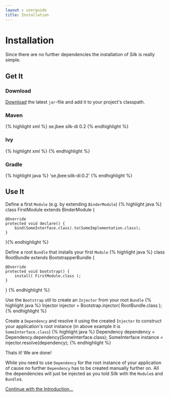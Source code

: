 ```yaml
---
layout : userguide
title: Installation
---
```


# Installation

Since there are no further dependencies the installation of Silk is really simple.

## Get It
### Download
<a href="/downloads/">Download</a> the latest `jar`-file and add it to your project's classpath.

### Maven
{% highlight xml %}
 	<dependency>
		<groupId>se.jbee</groupId>
		<artifactId>silk-di</artifactId>
		<version>0.2</version>
	</dependency>
{% endhighlight %}

### Ivy
{% highlight xml %}
	<dependency org="se.jbee" name="silk-di" rev="0.2"/>
{% endhighlight %}

### Gradle
{% highlight java %}
	'se.jbee:silk-di:0.2'
{% endhighlight %}


## Use It
Define a first `Module` (e.g. by extending `BinderModule`)
{% highlight java %}
class FirstModule extends BinderModule {

	@Override
	protected void declare() {
		bind(SomeInterface.class).to(SomeImplementation.class);
	}
}{% endhighlight %}

Define a root `Bundle` that installs your first `Module`
{% highlight java %}
class RootBundle extends BootstrapperBundle {

	@Override
	protected void bootstrap() {
		install( FirstModule.class );
	}
}	{% endhighlight %}

Use the `Bootstrap` util to create an `Injector` from your root `Bundle`
{% highlight java %}
Injector injector = Bootstrap.injector( RootBundle.class );	{% endhighlight %}
	
Create a `Dependency` and resolve it using the created `Injector` to construct your application's root instance (in above example it is `SomeInterface.class`)
{% highlight java %}
Dependency<SomeInterface> dependency = Dependency.dependency(SomeInterface.class); 
SomeInterface instance = injector.resolve(dependency);	{% endhighlight %}

Thats it! We are done!

While you need to use `Dependency` for the root instance of your application of cause no further `Dependency` has to be created manually further on. 
All the dependencies will just be injected as you told Silk with the `Module`s and `Bundle`s. 

 <a class='next' href="intro.html">Continue with the Introduction...</a>